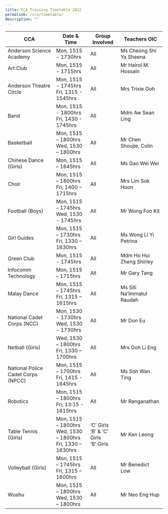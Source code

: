 ```yaml
---
title: CCA Training Timetable 2022
permalink: /cca/timetable/
description: ""
---
```



| CCA | Date & Time | Group Involved | Teachers OIC |
| -------- | -------- | -------- | -------- | 
| Anderson Science Academy| Mon, 1515 - 1730hrs	| All| Ms Cheong Shi Ya Sheena
|Art Club|Mon, 1515 - 1715hrs|All|Mr Hairol M. Hossain
|Anderson Theatre Circle|Mon, 1515 - 1745hrs <br> Fri,    1315 - 1545hrs|All|Mrs Trixie Goh
|Band|Mon, 1515 - 1800hrs<br>Fri,    1430 - 1745hrs	|All|Mdm Aw Sean Ling
|Basketball|Mon, 1515 – 1800hrs<br>Wed, 1530 – 1800hrs| All| Mr Chen Shoujie, Colin
|Chinese Dance (Girls)|Mon, 1515 – 1645hrs|All|Ms Gao Wei Wei
|Choir|Mon, 1515 – 1800hrs<br>Fri, 1400 – 1715hrs|All|Mrs Lim Sok Hoon
|Football (Boys)|Mon, 1515 – 1745hrs<br>Wed, 1530 - 1745hrs|All|Mr Wong Foo Kit
|Girl Guides|Mon, 1515 – 1730hrs<br>Fri, 1330 – 1630hrs	|All|Ms Wong Li Yi Petrina
|Green Club|Mon, 1515 - 1745hrs|All|Mdm Ho Hui Zheng Shirley
|Infocomm Technology|Mon, 1515 – 1715hrs|All|Mr Gary Tang
|Malay Dance|Mon, 1515 – 1745hrs<br>Fri, 1315 – 1615hrs|All|Ms Siti Na’Immatul Raudah
|National Cadet Corps (NCC)|Mon, 1530 - 1730hrs<br>Wed, 1530 - 1730hrs|All|Mr Don Eu
|Netball (Girls)|Wed, 1530 – 1800hrs<br>Fri, 1330 – 1700hrs|All|Mrs Goh Li Eng
|National Police Cadet Corps (NPCC)|Mon, 1515 – 1700hrs<br>Fri, 1415 - 1645hrs|All|Ms Soh Wan Ting
|Robotics|Mon, 1515 – 1800hrs<br>Fri, 13:15 - 1615hrs|All|Mr Ranganathan
|Table Tennis (Girls)|Mon, 1515 – 1800hrs<br>Wed, 1530 – 1800hrs<br>Fri, 1330 – 1630hrs|‘C’ Girls<br>‘B’ & ‘C’ Girls<br>‘B’ Girls|Mr Ken Leong
|Volleyball (Girls)|Mon, 1515 – 1745hrs<br>Fri, 1315 – 1600hrs|All|Mr Benedict Low
|Wushu|Mon, 1515 – 1800hrs<br>Wed, 1530 – 1800hrs|All|Mr Neo Eng Hup